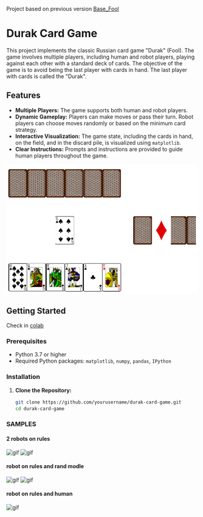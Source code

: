 Project based on previous version [Base_Fool](https://github.com/Mike030668/Base_Fool)

# Durak Card Game

This project implements the classic Russian card game "Durak" (Fool). The game involves multiple players, including human and robot players, playing against each other with a standard deck of cards. The objective of the game is to avoid being the last player with cards in hand. The last player with cards is called the "Durak".

## Features

- **Multiple Players:** The game supports both human and robot players.
- **Dynamic Gameplay:** Players can make moves or pass their turn. Robot players can choose moves randomly or based on the minimum card strategy.
- **Interactive Visualization:** The game state, including the cards in hand, on the field, and in the discard pile, is visualized using `matplotlib`.
- **Clear Instructions:** Prompts and instructions are provided to guide human players throughout the game.

<img src='images/Game.png' width='520'> 

## Getting Started

Check in [colab](https://colab.research.google.com/gist/Mike030668/499b9e371ff373658a1819719e12b80a/play_fool.ipynb)

### Prerequisites

- Python 3.7 or higher
- Required Python packages: `matplotlib`, `numpy`, `pandas`, `IPython`

### Installation

1. **Clone the Repository:**

   ```bash
   git clone https://github.com/yourusername/durak-card-game.git
   cd durak-card-game

### SAMPLES
#### 2 robots on rules
<img src="images/game_play_2_robots.gif" alt="gif"  width="370"/> <img src="images/game_play_2_robots_1.gif" alt="gif"  width="370"/>

#### robot on rules and rand modle
<img src="images/game_play_randmodel_robot.gif" alt="gif"  width="370"/> <img src="images/game_play_randmodel_robot_2.gif" alt="gif"  width="370"/>

#### robot on rules and human
<img src="images/game_play_human_robot.gif" alt="gif"  width="570"/>

